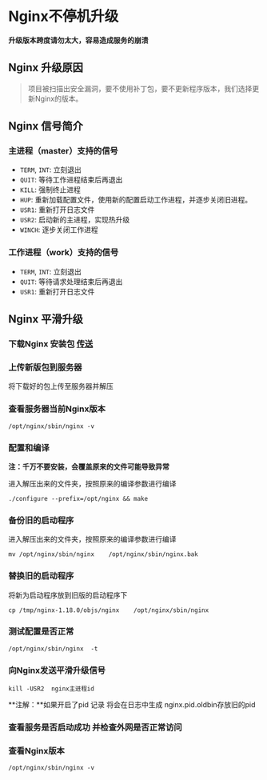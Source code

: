 # Nginx不停机升级
**升级版本跨度请勿太大，容易造成服务的崩溃**

## Nginx 升级原因

> 项目被扫描出安全漏洞，要不使用补丁包，要不更新程序版本，我们选择更新Nginx的版本。

## Nginx 信号简介

###   **主进程（master）支持的信号** 
- `TERM`, `INT`: 立刻退出
- `QUIT`: 等待工作进程结束后再退出
- `KILL`: 强制终止进程
- `HUP`: 重新加载配置文件，使用新的配置启动工作进程，并逐步关闭旧进程。
- `USR1`: 重新打开日志文件
- `USR2`: 启动新的主进程，实现热升级
- `WINCH`: 逐步关闭工作进程
###   **工作进程（work）支持的信号** 
- `TERM`, `INT`: 立刻退出
- `QUIT`: 等待请求处理结束后再退出
- `USR1`: 重新打开日志文件

## Nginx 平滑升级

### 下载Nginx 安装包 [传送]( https://nginx.org/en/download.html )

### 上传新版包到服务器
将下载好的包上传至服务器并解压

### 查看服务器当前Nginx版本
```
/opt/nginx/sbin/nginx -v
```

### 配置和编译

**注：千万不要安装，会覆盖原来的文件可能导致异常**

进入解压出来的文件夹，按照原来的编译参数进行编译

```
./configure --prefix=/opt/nginx && make
```
### 备份旧的启动程序
进入解压出来的文件夹，按照原来的编译参数进行编译
```
mv /opt/nginx/sbin/nginx    /opt/nginx/sbin/nginx.bak
```

### 替换旧的启动程序
将新为启动程序放到旧版的启动程序下
```
cp /tmp/nginx-1.18.0/objs/nginx    /opt/nginx/sbin/nginx
```

### 测试配置是否正常
```
/opt/nginx/sbin/nginx  -t
```
### 向Nginx发送平滑升级信号

```
kill -USR2  nginx主进程id
```
**注解：**如果开启了pid 记录 将会在日志中生成 nginx.pid.oldbin存放旧的pid 

### 查看服务是否启动成功 并检查外网是否正常访问



###  查看Nginx版本
```
/opt/nginx/sbin/nginx -v
```

